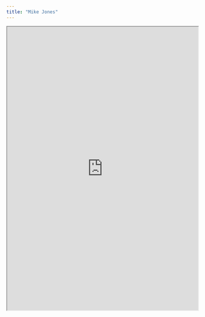 ```yaml
---
title: "Mike Jones"
---
```



<iframe height="750" width="100%" src="https://ewelton.github.io/ktest/wiki.html#Mike%20Jones"></iframe>
